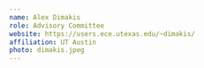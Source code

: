 ```yaml
---
name: Alex Dimakis
role: Advisory Committee
website: https://users.ece.utexas.edu/~dimakis/
affiliation: UT Austin
photo: dimakis.jpeg 
---
```


